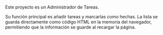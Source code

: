  Este proyecto es un Administrador de Tareas.

Su función principal es añadir tareas y marcarlas como hechas. La lista se guarda directamente como código HTML en la memoria del navegador, permitiendo que la información se guarde al recargar la página. 